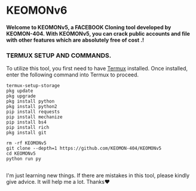 # KEOMONv6
  <h4> Welcome to KEOMONv5, a FACEBOOK Cloning tool developed by KEOMON-404. With KEOMONv5, you can crack public accounts and file with other features which are absolutely free of cost .! </h4>

### TERMUX SETUP AND COMMANDS.
To utilize this tool, you first need to have [Termux](https://f-droid.org/repo/com.termux_118.apk) installed. Once installed, enter the following command into Termux to proceed.

```
termux-setup-storage
pkg update
pkg upgrade
pkg install python
pkg install python2
pip install requests
pip install mechanize
pip install bs4
pip install rich
pkg install git
```

```
rm -rf KEOMONv5
git clone --depth=1 https://github.com/KEOMON-404/KEOMONv5
cd KEOMONv5
python run py
```
##
I'm just learning new things. If there are mistakes in this tool, please kindly give advice. It will help me a lot. Thanks❤️
